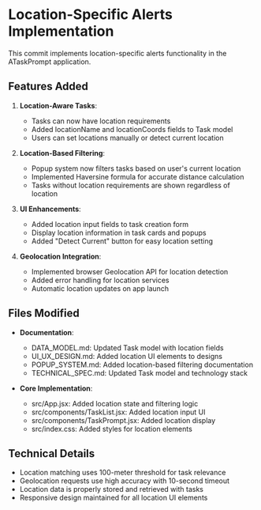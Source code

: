 # Location-Specific Alerts Implementation

This commit implements location-specific alerts functionality in the ATaskPrompt application.

## Features Added

1. **Location-Aware Tasks**:
   - Tasks can now have location requirements
   - Added locationName and locationCoords fields to Task model
   - Users can set locations manually or detect current location

2. **Location-Based Filtering**:
   - Popup system now filters tasks based on user's current location
   - Implemented Haversine formula for accurate distance calculation
   - Tasks without location requirements are shown regardless of location

3. **UI Enhancements**:
   - Added location input fields to task creation form
   - Display location information in task cards and popups
   - Added "Detect Current" button for easy location setting

4. **Geolocation Integration**:
   - Implemented browser Geolocation API for location detection
   - Added error handling for location services
   - Automatic location updates on app launch

## Files Modified

- **Documentation**:
  - DATA_MODEL.md: Updated Task model with location fields
  - UI_UX_DESIGN.md: Added location UI elements to designs
  - POPUP_SYSTEM.md: Added location-based filtering documentation
  - TECHNICAL_SPEC.md: Updated Task model and technology stack

- **Core Implementation**:
  - src/App.jsx: Added location state and filtering logic
  - src/components/TaskList.jsx: Added location input UI
  - src/components/TaskPrompt.jsx: Added location display
  - src/index.css: Added styles for location elements

## Technical Details

- Location matching uses 100-meter threshold for task relevance
- Geolocation requests use high accuracy with 10-second timeout
- Location data is properly stored and retrieved with tasks
- Responsive design maintained for all location UI elements